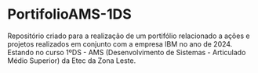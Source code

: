 # PortifolioAMS-1DS
Repositório criado para a realização de um portifólio relacionado a ações e projetos realizados em conjunto com a empresa IBM no ano de 2024. Estando no curso 1ºDS - AMS (Desenvolvimento de Sistemas - Articulado Médio Superior) da Etec da Zona Leste.
